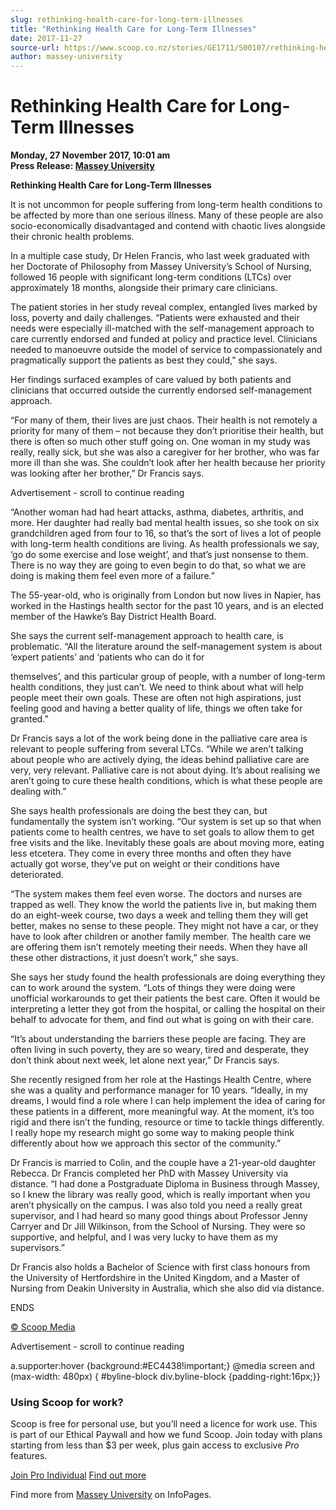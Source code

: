 ```yaml
---
slug: rethinking-health-care-for-long-term-illnesses
title: "Rethinking Health Care for Long-Term Illnesses"
date: 2017-11-27
source-url: https://www.scoop.co.nz/stories/GE1711/S00107/rethinking-health-care-for-long-term-illnesses.htm
author: massey-university
---
```

Rethinking Health Care for Long-Term Illnesses
==============================================

**Monday, 27 November 2017, 10:01 am**  
**Press Release: [Massey University](https://info.scoop.co.nz/Massey_University)**

**Rethinking Health Care for Long-Term Illnesses**

  
It is not uncommon for people suffering from long-term health conditions to be affected by more than one serious illness. Many of these people are also socio-economically disadvantaged and contend with chaotic lives alongside their chronic health problems.

In a multiple case study, Dr Helen Francis, who last week graduated with her Doctorate of Philosophy from Massey University’s School of Nursing, followed 16 people with significant long-term conditions (LTCs) over approximately 18 months, alongside their primary care clinicians.

The patient stories in her study reveal complex, entangled lives marked by loss, poverty and daily challenges. “Patients were exhausted and their needs were especially ill-matched with the self-management approach to care currently endorsed and funded at policy and practice level. Clinicians needed to manoeuvre outside the model of service to compassionately and pragmatically support the patients as best they could,” she says.

Her findings surfaced examples of care valued by both patients and clinicians that occurred outside the currently endorsed self-management approach.

“For many of them, their lives are just chaos. Their health is not remotely a priority for many of them – not because they don’t prioritise their health, but there is often so much other stuff going on. One woman in my study was really, really sick, but she was also a caregiver for her brother, who was far more ill than she was. She couldn’t look after her health because her priority was looking after her brother,” Dr Francis says.

Advertisement - scroll to continue reading





“Another woman had had heart attacks, asthma, diabetes, arthritis, and more. Her daughter had really bad mental health issues, so she took on six grandchildren aged from four to 16, so that’s the sort of lives a lot of people with long-term health conditions are living. As health professionals we say, ‘go do some exercise and lose weight’, and that’s just nonsense to them. There is no way they are going to even begin to do that, so what we are doing is making them feel even more of a failure.”

The 55-year-old, who is originally from London but now lives in Napier, has worked in the Hastings health sector for the past 10 years, and is an elected member of the Hawke’s Bay District Health Board.

She says the current self-management approach to health care, is problematic. “All the literature around the self-management system is about ‘expert patients’ and ‘patients who can do it for

themselves’, and this particular group of people, with a number of long-term health conditions, they just can’t. We need to think about what will help people meet their own goals. These are often not high aspirations, just feeling good and having a better quality of life, things we often take for granted.”

Dr Francis says a lot of the work being done in the palliative care area is relevant to people suffering from several LTCs. “While we aren’t talking about people who are actively dying, the ideas behind palliative care are very, very relevant. Palliative care is not about dying. It’s about realising we aren’t going to cure these health conditions, which is what these people are dealing with.”

She says health professionals are doing the best they can, but fundamentally the system isn’t working. “Our system is set up so that when patients come to health centres, we have to set goals to allow them to get free visits and the like. Inevitably these goals are about moving more, eating less etcetera. They come in every three months and often they have actually got worse, they’ve put on weight or their conditions have deteriorated.

“The system makes them feel even worse. The doctors and nurses are trapped as well. They know the world the patients live in, but making them do an eight-week course, two days a week and telling them they will get better, makes no sense to these people. They might not have a car, or they have to look after children or another family member. The health care we are offering them isn’t remotely meeting their needs. When they have all these other distractions, it just doesn’t work,” she says.

She says her study found the health professionals are doing everything they can to work around the system. “Lots of things they were doing were unofficial workarounds to get their patients the best care. Often it would be interpreting a letter they got from the hospital, or calling the hospital on their behalf to advocate for them, and find out what is going on with their care.

“It’s about understanding the barriers these people are facing. They are often living in such poverty, they are so weary, tired and desperate, they don’t think about next week, let alone next year,” Dr Francis says.

She recently resigned from her role at the Hastings Health Centre, where she was a quality and performance manager for 10 years. “Ideally, in my dreams, I would find a role where I can help implement the idea of caring for these patients in a different, more meaningful way. At the moment, it’s too rigid and there isn’t the funding, resource or time to tackle things differently. I really hope my research might go some way to making people think differently about how we approach this sector of the community.”

Dr Francis is married to Colin, and the couple have a 21-year-old daughter Rebecca. Dr Francis completed her PhD with Massey University via distance. “I had done a Postgraduate Diploma in Business through Massey, so I knew the library was really good, which is really important when you aren’t physically on the campus. I was also told you need a really great supervisor, and I had heard so many good things about Professor Jenny Carryer and Dr Jill Wilkinson, from the School of Nursing. They were so supportive, and helpful, and I was very lucky to have them as my supervisors.”

Dr Francis also holds a Bachelor of Science with first class honours from the University of Hertfordshire in the United Kingdom, and a Master of Nursing from Deakin University in Australia, which she also did via distance.

  
ENDS

  

[© Scoop Media](http://www.scoop.co.nz/about/terms.html)  

Advertisement - scroll to continue reading



a.supporter:hover {background:#EC4438!important;} @media screen and (max-width: 480px) { #byline-block div.byline-block {padding-right:16px;}}

### Using Scoop for work?

Scoop is free for personal use, but you’ll need a licence for work use. This is part of our Ethical Paywall and how we fund Scoop. Join today with plans starting from less than $3 per week, plus gain access to exclusive _Pro_ features.  
  
[Join Pro Individual](https://pro.scoop.co.nz/Individual/?from=ProIn24) [Find out more](https://pro.scoop.co.nz/using-scoop-for-work/?from=ProIn24)

Find more from [Massey University](https://info.scoop.co.nz/Massey_University) on InfoPages.